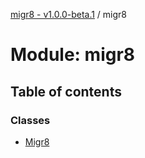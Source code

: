 [migr8 - v1.0.0-beta.1](../README.md) / migr8

# Module: migr8

## Table of contents

### Classes

- [Migr8](../classes/migr8.Migr8.md)
